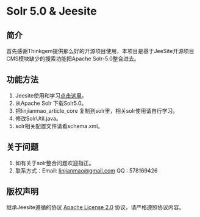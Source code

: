 # Solr 5.0 & Jeesite

## 简介

首先感谢Thinkgem提供那么好的开源项目使用，本项目是基于JeeSite开源项目CMS模块缺少的搜索功能把Apache Solr-5.0整合进去。


## 功能方法

1. Jeesite使用和学习[点击这里](http://git.oschina.net/thinkgem/jeesite)。
2. 从Apache Solr 下载Solr5.0。
3. 把linjianmao_article_core 复制到solr里，相关solr使用请自行学习。
4. 修改SolrUtil.java。
5. solr相关配置文件请看schema.xml。


## 关于问题

1. 如有关于solr整合问题欢迎指正。
2. 联系方式：Email: linjianmao@gmail.com   QQ : 578169426


## 版权声明

继承Jeesite遵循的协议 [Apache License 2.0](http://www.apache.org/licenses/LICENSE-2.0) 协议，请严格遵照协议内容。



